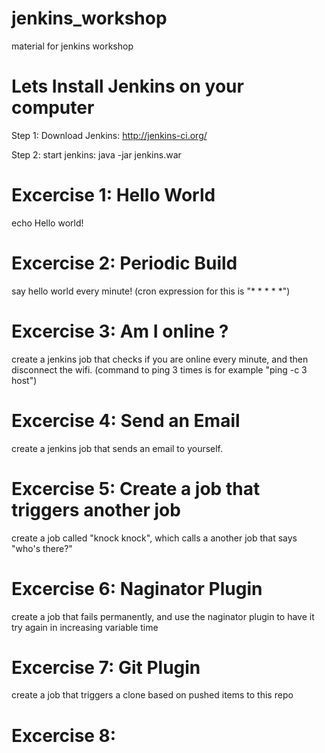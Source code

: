 # jenkins_workshop
material for jenkins workshop

# Lets Install Jenkins on your computer
Step 1: Download Jenkins: http://jenkins-ci.org/

Step 2: start jenkins: 
java -jar jenkins.war

# Excercise 1: Hello World
echo Hello world!

# Excercise 2: Periodic Build
say hello world every minute! (cron expression for this is "* * * * *")

# Excercise 3: Am I online ?
create a jenkins job that checks if you are online every minute, and then disconnect the wifi.
(command to ping 3 times is for example "ping -c 3 host")

# Excercise 4: Send an Email
create a jenkins job that sends an email to yourself.

# Excercise 5: Create a job that triggers another job
create a job called "knock knock", which calls a another job that says "who's there?"

# Excercise 6: Naginator Plugin
create a job that fails permanently, and use the naginator plugin to have it try again in increasing variable time

# Excercise 7: Git Plugin
create a job that triggers a clone based on pushed items to this repo

# Excercise 8: 
